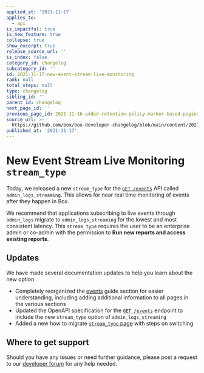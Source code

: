 ```yaml
---
applied_at: '2021-11-17'
applies_to:
  - api
is_impactful: true
is_new_feature: true
collapse: true
show_excerpt: true
release_source_url: ''
is_index: false
category_id: changelog
subcategory_id: ''
id: 2021-11-17-new-event-stream-live-monitoring
rank: null
total_steps: null
type: changelog
sibling_id: ''
parent_id: changelog
next_page_id: ''
previous_page_id: 2021-11-16-added-retention-policy-marker-based-pagination
source_url: >-
  https://github.com/box/box-developer-changelog/blob/main/content/2021/11-17-new-event-stream-live-monitoring.md
published_at: '2021-11-17'
---
```

# New Event Stream Live Monitoring `stream_type`

Today, we released a new `stream_type` for the [`GET /events`][event-api]
API called `admin_logs_streaming`. This allows for near real time monitoring of
events after they happen in Box.

<!-- more -->

We recommend that applications subscribing to live events through `admin_logs`
migrate to `admin_logs_streaming` for the lowest and most consistent latency.
This `stream_type` requires the user to be an enterprise admin or co-admin with
the permission to **Run new reports and access existing reports**.

## Updates

We have made several documentation updates to help you learn about the new option

* Completely reorganized the [events][event-guide] guide section for
  easier understanding, including adding additional information to all pages
  in the various sections
* Updated the OpenAPI specification for the [`GET /events`][event-api] endpoint
  to include the new `stream_type` option of `admin_logs_streaming`
* Added a new how to migrate [`stream_type` page][migration] with steps
  on switching

## Where to get support

Should you have any issues or need further guidance, please post a request to
our [developer forum][forum] for any help needed.

[forum]: https://support.box.com/hc/en-us/community/topics/360001932973-Platform-and-Developer-Forum
[event-api]: e://get-events
[event-guide]: g://events
[migration]: g://events/enterprise-events/migrate-to-stream